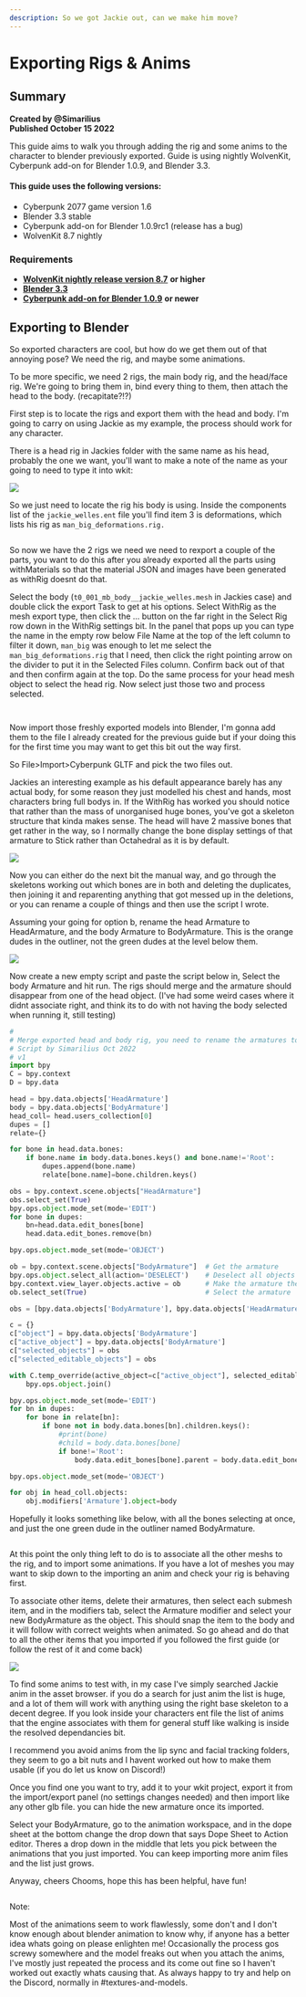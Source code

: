 ```yaml
---
description: So we got Jackie out, can we make him move?
---
```


# Exporting Rigs & Anims

## Summary

**Created by @Simarilius** \
**Published October 15 2022**

This guide aims to walk you through adding the rig and some anims to the  character to blender previously exported. Guide is using nightly WolvenKit, Cyberpunk add-on for Blender 1.0.9, and Blender 3.3.

#### This guide uses the following versions:

* Cyberpunk 2077 game version 1.6
* Blender 3.3 stable
* Cyberpunk add-on for Blender 1.0.9rc1 (release has a bug)
* WolvenKit 8.7 nightly&#x20;

### Requirements

* [**WolvenKit nightly release version 8.7**](https://github.com/WolvenKit/WolvenKit) **or higher**&#x20;
* [**Blender 3.3**](https://www.blender.org/)
* [**Cyberpunk add-on for Blender 1.0.9**](https://github.com/dragonzkiller/cp77research) **or newer**

## Exporting to Blender

So exported characters are cool, but how do we get them out of that annoying pose? We need the rig, and maybe some animations.&#x20;

To be more specific, we need 2 rigs, the main body rig, and the head/face rig. We're going to bring them in, bind every thing to them, then attach the head to the body. (recapitate?!?)

First step is to locate the rigs and export them with the head and body. I'm going to carry on using Jackie as my example, the process should work for any character.

There is a head rig in Jackies folder with the same name as his head, probably the one we want, you'll want to make a note of the name as your going to need to type it into wkit:&#x20;

![](<../../../.gitbook/assets/SIM Jackie head rig.png>)

So we just need to locate the rig his body is using. Inside the components list of the  `jackie_welles.ent` file you'll find item 3 is deformations, which lists his rig as `man_big_deformations.rig.`

<figure><img src="../../../.gitbook/assets/SIM Jackie main rig.png" alt=""><figcaption></figcaption></figure>

So now we have the 2 rigs we need we need to rexport a couple of the parts, you want to do this after you already exported all the parts using withMaterials so that the material JSON and images have been generated as withRig doesnt do that.&#x20;

Select the body (`t0_001_mb_body__jackie_welles.mesh` in Jackies case) and double click the export Task to get at his options. Select WithRig as the mesh export type, then click the ... button on the far right in the Select Rig row down in the WithRig settings bit. In the panel that pops up you can type the name in the empty row below File Name at the top of the left column to filter it down, `man_big` was enough to let me select the `man_big_deformations.rig` that I need, then click the right pointing arrow on the divider to put it in the Selected Files column. Confirm back out of that and then confirm again at the top. Do the same process for your head mesh object to select the head rig. Now select just those two and process selected.

<figure><img src="../../../.gitbook/assets/Screenshot 2022-10-14 at 18.55.29.png" alt=""><figcaption></figcaption></figure>

<figure><img src="../../../.gitbook/assets/SIM Rig Selection.png" alt=""><figcaption></figcaption></figure>

Now import those freshly exported models into Blender, I'm gonna add them to the file I already created for the previous guide but if your doing this for the first time you may want to get this bit out the way first.&#x20;

So File>Import>Cyberpunk GLTF and pick the two files out.

Jackies an interesting example as his default appearance barely has any actual body, for some reason they just modelled his chest and hands, most characters bring full bodys in. If the WithRig has worked you should notice that rather than the mass of unorganised huge bones, you've got a skeleton structure that kinda makes sense. The head will have 2 massive bones that get rather in the way, so I normally change the bone display settings of that armature to Stick rather than Octahedral as it is by default.

![](<../../../.gitbook/assets/SIM Bone display.png>)

Now you can either do the next bit the manual way, and go through the skeletons working out which bones are in both and deleting the duplicates, then joining it and reparenting anything that got messed up in the deletions, or you can rename a couple of things and then use the script I wrote.&#x20;

Assuming your going for option b, rename the head Armature to HeadArmature, and the body Armature to BodyArmature. This is the orange dudes in the outliner, not the green dudes at the level below them.

&#x20;![](<../../../.gitbook/assets/SIM Renamed Armatures.png>)

Now create a new empty script and paste the script below in, Select the body Armature and hit run. The rigs should merge and the armature should disappear from one of the head object. (I've had some weird cases where it didnt associate right, and think its to do with not having the body selected when running it, still testing)

&#x20;

```python
#
# Merge exported head and body rig, you need to rename the armatures to HeadArmature and BodyArmature
# Script by Simarilius Oct 2022
# v1
import bpy
C = bpy.context
D = bpy.data

head = bpy.data.objects['HeadArmature']
body = bpy.data.objects['BodyArmature']
head_coll= head.users_collection[0]
dupes = []
relate={}

for bone in head.data.bones:
    if bone.name in body.data.bones.keys() and bone.name!='Root':
        dupes.append(bone.name)
        relate[bone.name]=bone.children.keys()

obs = bpy.context.scene.objects["HeadArmature"]   
obs.select_set(True) 
bpy.ops.object.mode_set(mode='EDIT')
for bone in dupes:
    bn=head.data.edit_bones[bone]
    head.data.edit_bones.remove(bn)

bpy.ops.object.mode_set(mode='OBJECT')

ob = bpy.context.scene.objects["BodyArmature"]  # Get the armature
bpy.ops.object.select_all(action='DESELECT')    # Deselect all objects
bpy.context.view_layer.objects.active = ob      # Make the armature the active object 
ob.select_set(True)                             # Select the armature

obs = [bpy.data.objects['BodyArmature'], bpy.data.objects['HeadArmature']]

c = {}
c["object"] = bpy.data.objects['BodyArmature']
c["active_object"] = bpy.data.objects['BodyArmature']
c["selected_objects"] = obs
c["selected_editable_objects"] = obs

with C.temp_override(active_object=c["active_object"], selected_editable_objects=obs):
    bpy.ops.object.join()

bpy.ops.object.mode_set(mode='EDIT')
for bn in dupes:
    for bone in relate[bn]:
        if bone not in body.data.bones[bn].children.keys():
            #print(bone)
            #child = body.data.bones[bone]
            if bone!='Root':
                body.data.edit_bones[bone].parent = body.data.edit_bones[bn]

bpy.ops.object.mode_set(mode='OBJECT')

for obj in head_coll.objects:
    obj.modifiers['Armature'].object=body

```



Hopefully it looks something like below, with all the bones selecting at once, and just the one green dude in the outliner named BodyArmature.

<figure><img src="../../../.gitbook/assets/SIM Merged Armatures.png" alt=""><figcaption></figcaption></figure>

At this point the only thing left to do is to associate all the other meshs to the rig, and to import some animations. If you have a lot of meshes you may want to skip down to the importing an anim and check your rig is behaving first.&#x20;

To associate other items, delete their armatures, then select each submesh item, and in the modifiers tab, select the Armature modifier and select your new BodyArmature as the object. This should snap the item to the body and it will follow with correct weights when animated. So go ahead and do that to all the other items that you imported if you followed the first guide (or follow the rest of it and come back)&#x20;

![](<../../../.gitbook/assets/SIM armature modifier.png>)

To find some anims to test with, in my case I've simply searched Jackie anim in the asset browser. if you do a search for just anim the list is huge, and a lot of them will work with anything using the right base skeleton to a decent degree. If you look inside your characters ent file the list of anims that the engine associates with them for general stuff like walking is inside the resolved dependancies bit.&#x20;

I recommend you avoid anims from the lip sync and facial tracking folders, they seem to go a bit nuts and I havent worked out how to make them usable (if you do let us know on Discord!)&#x20;

Once you find one you want to try, add it to your wkit project, export it from the import/export panel (no settings changes needed) and then import like any other glb file. you can hide the new armature once its imported.

Select your BodyArmature, go to the animation workspace, and in the dope sheet at the bottom change the drop down that says Dope Sheet to Action editor. Theres a drop down in the middle that lets you pick between the animations that you just imported. You can keep importing more anim files and the list just grows.&#x20;

Anyway, cheers Chooms, hope this has been helpful, have fun!

<figure><img src="../../../.gitbook/assets/SIM_Jackie_Cheers_0001-0298_AdobeExpress (1).gif" alt=""><figcaption></figcaption></figure>

Note:

Most of the animations seem to work flawlessly, some don't and I don't know enough about blender animation to know why, if anyone has a better idea whats going on please enlighten me! Occasionally the process gos screwy somewhere and the model freaks out when you attach the anims, I've mostly just repeated the process and its come out fine so I haven't worked out exactly whats causing that. As always happy to try and help on the Discord, normally in #textures-and-models.
